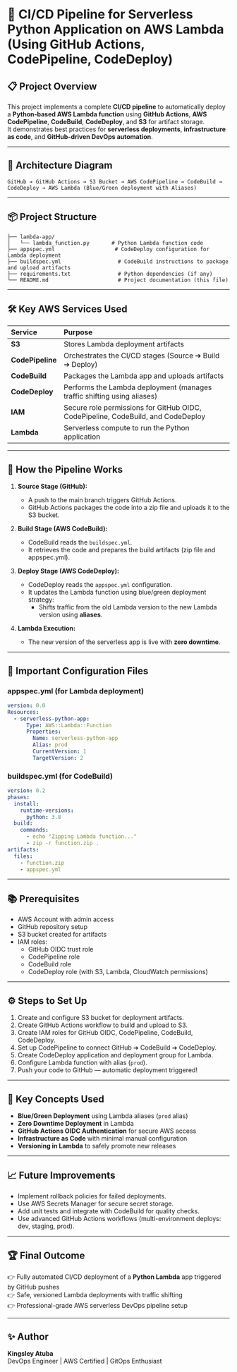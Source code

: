 # 🚀 CI/CD Pipeline for Serverless Python Application on AWS Lambda (Using GitHub Actions, CodePipeline, CodeDeploy)

## 📋 Project Overview

This project implements a complete **CI/CD pipeline** to automatically deploy a **Python-based AWS Lambda function** using **GitHub Actions**, **AWS CodePipeline**, **CodeBuild**, **CodeDeploy**, and **S3** for artifact storage.  
It demonstrates best practices for **serverless deployments**, **infrastructure as code**, and **GitHub-driven DevOps automation**.

---

## 📌 Architecture Diagram

```
GitHub ➔ GitHub Actions ➔ S3 Bucket ➔ AWS CodePipeline ➔ CodeBuild ➔ CodeDeploy ➔ AWS Lambda (Blue/Green deployment with Aliases)
```

---

## 📦 Project Structure

```
├── lambda-app/
│   └── lambda_function.py       # Python Lambda function code
├── appspec.yml                   # CodeDeploy configuration for Lambda deployment
├── buildspec.yml                  # CodeBuild instructions to package and upload artifacts
├── requirements.txt               # Python dependencies (if any)
└── README.md                      # Project documentation (this file)
```

---

## 🛠️ Key AWS Services Used

| Service          | Purpose                                                                          |
| :--------------- | :------------------------------------------------------------------------------- |
| **S3**           | Stores Lambda deployment artifacts                                               |
| **CodePipeline** | Orchestrates the CI/CD stages (Source ➔ Build ➔ Deploy)                          |
| **CodeBuild**    | Packages the Lambda app and uploads artifacts                                    |
| **CodeDeploy**   | Performs the Lambda deployment (manages traffic shifting using aliases)          |
| **IAM**          | Secure role permissions for GitHub OIDC, CodePipeline, CodeBuild, and CodeDeploy |
| **Lambda**       | Serverless compute to run the Python application                                 |

---

## 📄 How the Pipeline Works

1. **Source Stage (GitHub):**

   - A push to the main branch triggers GitHub Actions.
   - GitHub Actions packages the code into a zip file and uploads it to the S3 bucket.

2. **Build Stage (AWS CodeBuild):**

   - CodeBuild reads the `buildspec.yml`.
   - It retrieves the code and prepares the build artifacts (zip file and appspec.yml).

3. **Deploy Stage (AWS CodeDeploy):**

   - CodeDeploy reads the `appspec.yml` configuration.
   - It updates the Lambda function using blue/green deployment strategy:
     - Shifts traffic from the old Lambda version to the new Lambda version using **aliases**.

4. **Lambda Execution:**
   - The new version of the serverless app is live with **zero downtime**.

---

## 📜 Important Configuration Files

### appspec.yml (for Lambda deployment)

```yaml
version: 0.0
Resources:
  - serverless-python-app:
      Type: AWS::Lambda::Function
      Properties:
        Name: serverless-python-app
        Alias: prod
        CurrentVersion: 1
        TargetVersion: 2
```

### buildspec.yml (for CodeBuild)

```yaml
version: 0.2
phases:
  install:
    runtime-versions:
      python: 3.8
  build:
    commands:
      - echo "Zipping Lambda function..."
      - zip -r function.zip .
artifacts:
  files:
    - function.zip
    - appspec.yml
```

---

## 📚 Prerequisites

- AWS Account with admin access
- GitHub repository setup
- S3 bucket created for artifacts
- IAM roles:
  - GitHub OIDC trust role
  - CodePipeline role
  - CodeBuild role
  - CodeDeploy role (with S3, Lambda, CloudWatch permissions)

---

## ⚙️ Steps to Set Up

1. Create and configure S3 bucket for deployment artifacts.
2. Create GitHub Actions workflow to build and upload to S3.
3. Create IAM roles for GitHub OIDC, CodePipeline, CodeBuild, CodeDeploy.
4. Set up CodePipeline to connect GitHub ➔ CodeBuild ➔ CodeDeploy.
5. Create CodeDeploy application and deployment group for Lambda.
6. Configure Lambda function with alias (`prod`).
7. Push your code to GitHub — automatic deployment triggered!

---

## 🧐 Key Concepts Used

- **Blue/Green Deployment** using Lambda aliases (`prod` alias)
- **Zero Downtime Deployment** in Lambda
- **GitHub Actions OIDC Authentication** for secure AWS access
- **Infrastructure as Code** with minimal manual configuration
- **Versioning in Lambda** to safely promote new releases

---

## 📈 Future Improvements

- Implement rollback policies for failed deployments.
- Use AWS Secrets Manager for secure secret storage.
- Add unit tests and integrate with CodeBuild for quality checks.
- Use advanced GitHub Actions workflows (multi-environment deploys: dev, staging, prod).

---

## 🏆 Final Outcome

👉 Fully automated CI/CD deployment of a **Python Lambda** app triggered by GitHub pushes  
👉 Safe, versioned Lambda deployments with traffic shifting  
👉 Professional-grade AWS serverless DevOps pipeline setup

---

## ✨ Author

**Kingsley Atuba**  
DevOps Engineer | AWS Certified | GitOps Enthusiast
